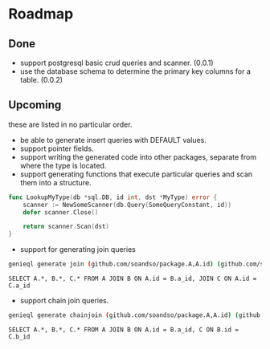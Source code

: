 # Roadmap
## Done
- support postgresql basic crud queries and scanner. (0.0.1)
- use the database schema to determine the primary key columns for a table. (0.0.2)

## Upcoming
these are listed in no particular order.
- be able to generate insert queries with DEFAULT values.
- support pointer fields.
- support writing the generated code into other packages, separate from where the type is located.
- support generating functions that execute particular queries and scan them into a structure.
```go
func LookupMyType(db *sql.DB, id int, dst *MyType) error {
    scanner := NewSomeScanner(db.Query(SomeQueryConstant, id))
    defer scanner.Close()

    return scanner.Scan(dst)
}
```
- support for generating join queries
```bash
genieql generate join (github.com/soandso/package.A,A.id) (github.com/soandso/package.B,B.a_id) (github.com/soandso/package.C,C.a_id)
```
```text
SELECT A.*, B.*, C.* FROM A JOIN B ON A.id = B.a_id, JOIN C ON A.id = C.a_id
```
- support chain join queries.
```bash
genieql generate chainjoin (github.com/soandso/package.A,A.id) (github.com/soandso/package.B,B.a_id) (github.com/soandso/package.C,C.b_id)
```
```
SELECT A.*, B.*, C.* FROM A JOIN B ON A.id = B.a_id, C ON B.id = C.b_id
```
